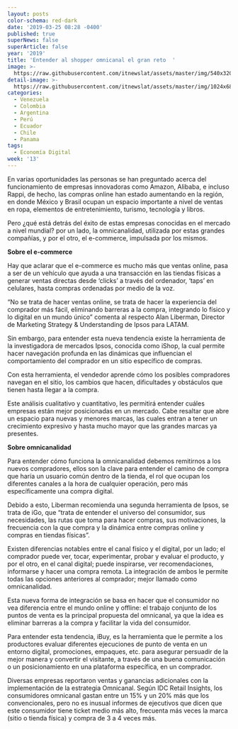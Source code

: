 ```yaml
---
layout: posts
color-schema: red-dark
date: '2019-03-25 08:28 -0400'
published: true
superNews: false
superArticle: false
year: '2019'
title: 'Entender al shopper omnicanal el gran reto  '
image: >-
  https://raw.githubusercontent.com/itnewslat/assets/master/img/540x320/Comercio-Electronico-p.jpg
detail-image: >-
  https://raw.githubusercontent.com/itnewslat/assets/master/img/1024x680/Comercio-Electronico-g.jpg
categories:
  - Venezuela
  - Colombia
  - Argentina
  - Perú
  - Ecuador
  - Chile
  - Panama
tags:
  - Economía Digital
week: '13'
---
```

En varias oportunidades las personas se han preguntado acerca del funcionamiento de empresas innovadoras como Amazon, Alibaba, e incluso Rappi, de hecho, las compras online han estado aumentando en la región, en donde México y Brasil ocupan un espacio importante a nivel de ventas en ropa, elementos de entretenimiento, turismo, tecnología y libros.

Pero ¿qué está detrás del éxito de estas empresas conocidas en el mercado a nivel mundial? por un lado, la omnicanalidad, utilizada por estas grandes compañías, y por el otro, el e-commerce, impulsada por los mismos.

**Sobre el e-commerce**

Hay que aclarar que el e-commerce es mucho más que ventas online, pasa a ser de un vehículo que ayuda a una transacción en las tiendas físicas a generar ventas directas desde ‘clicks’ a través del ordenador, ‘taps’ en celulares, hasta compras ordenadas por medio de la voz.

“No se trata de hacer ventas online, se trata de hacer la experiencia del comprador más fácil, eliminando barreras a la compra, integrando lo físico y lo digital en un mundo único” comenta al respecto Alan Liberman, Director de Marketing Strategy & Understanding de Ipsos para LATAM.

Sin embargo, para entender esta nueva tendencia existe la herramienta de la investigadora de mercados Ipsos, conocida como iShop, la cual permite hacer navegación profunda en las dinámicas que influencian el comportamiento del comprador en un sitio específico de compras.

Con esta herramienta, el vendedor aprende cómo los posibles compradores navegan en el sitio, los cambios que hacen, dificultades y obstáculos que tienen hasta llegar a la compra.

Este análisis cualitativo y cuantitativo, les permitirá entender cuáles empresas están mejor posicionadas en un mercado. Cabe resaltar que abre un espacio para nuevas y menores marcas, las cuales entran a tener un crecimiento expresivo y hasta mucho mayor que las grandes marcas ya presentes.

**Sobre omnicanalidad**

Para entender cómo funciona la omnicanalidad debemos remitirnos a los nuevos compradores, ellos son la clave para entender el camino de compra que haría un usuario común dentro de la tienda, el rol que ocupan los diferentes canales a la hora de cualquier operación, pero más específicamente una compra digital.

Debido a esto, Liberman recomienda una segunda herramienta de Ipsos, se trata de iGo, que “trata de entender el universo del consumidor, sus necesidades, las rutas que toma para hacer compras, sus motivaciones, la frecuencia con la que compra y la dinámica entre compras online y compras en tiendas físicas”.

Existen diferencias notables entre el canal físico y el digital, por un lado; el comprador puede ver, tocar, experimentar, probar y evaluar el producto, y por el otro, en el canal digital; puede inspirarse, ver recomendaciones, informarse y hacer una compra remota. La integración de ambos le permite todas las opciones anteriores al comprador; mejor llamado como omnicanalidad.

Esta nueva forma de integración se basa en hacer que el consumidor no vea diferencia entre el mundo online y offline: el trabajo conjunto de los puntos de venta es la principal propuesta del omnicanal, ya que la idea es eliminar barreras a la compra y facilitar la vida del consumidor.

Para entender esta tendencia, iBuy, es la herramienta que le permite a los productores evaluar diferentes ejecuciones de punto de venta en un entorno digital, promociones, empaques, etc. para asegurar persuadir de la mejor manera y convertir el visitante, a través de una buena comunicación o un posicionamiento en una plataforma específica, en un comprador.

Diversas empresas reportaron ventas y ganancias adicionales con la implementación de la estrategia Omnicanal. Según IDC Retail Insights, los consumidores omnicanal gastan entre un 15% y un 20% más que los convencionales, pero no es inusual informes de ejecutivos que dicen que este consumidor tiene ticket medio más alto, frecuenta más veces la marca (sitio o tienda física) y compra de 3 a 4 veces más.
